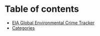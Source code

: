 # Table of contents

* [EIA Global Environmental Crime Tracker](README.md)
* [Categories](categories.md)
